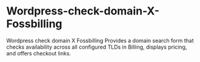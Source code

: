 # Wordpress-check-domain-X-Fossbilling
Wordpress check domain X Fossbilling Provides a domain search form that checks availability across all configured TLDs in Billing, displays pricing, and offers checkout links.
